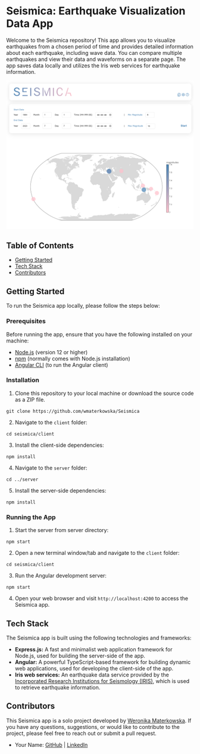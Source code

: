 # Seismica: Earthquake Visualization Data App

Welcome to the Seismica repository! This app allows you to visualize earthquakes from a chosen period of time and provides detailed information about each earthquake, including wave data. You can compare multiple earthquakes and view their data and waveforms on a separate page. The app saves data locally and utilizes the Iris web services for earthquake information.

![Seismica Screenshot](./seismica-screenshot.PNG)

## Table of Contents

- [Getting Started](#getting-started)
- [Tech Stack](#tech-stack)
- [Contributors](#contributors)

## Getting Started

To run the Seismica app locally, please follow the steps below:

### Prerequisites

Before running the app, ensure that you have the following installed on your machine:

- [Node.js](https://nodejs.org) (version 12 or higher)
- [npm](https://www.npmjs.com/get-npm) (normally comes with Node.js installation)
- [Angular CLI](https://angular.io/cli) (to run the Angular client)

### Installation

1. Clone this repository to your local machine or download the source code as a ZIP file.

```
git clone https://github.com/wmaterkowska/Seismica
```

2. Navigate to the `client` folder:

```
cd seismica/client
```

3. Install the client-side dependencies:

```
npm install
```

4. Navigate to the `server` folder:

```
cd ../server
```

5. Install the server-side dependencies:

```
npm install
```

### Running the App

1. Start the server from server directory:

```
npm start
```

2. Open a new terminal window/tab and navigate to the `client` folder:

```
cd seismica/client
```

3. Run the Angular development server:

```
npm start
```

4. Open your web browser and visit `http://localhost:4200` to access the Seismica app.

## Tech Stack

The Seismica app is built using the following technologies and frameworks:

- **Express.js:** A fast and minimalist web application framework for Node.js, used for building the server-side of the app.
- **Angular:** A powerful TypeScript-based framework for building dynamic web applications, used for developing the client-side of the app.
- **Iris web services:** An earthquake data service provided by the [Incorporated Research Institutions for Seismology (IRIS)](http://service.iris.edu), which is used to retrieve earthquake information.

## Contributors

This Seismica app is a solo project developed by [Weronika Materkowska](https://github.com/wmaterkowska). If you have any questions, suggestions, or would like to contribute to the project, please feel free to reach out or submit a pull request.

- Your Name: [GitHub](https://github.com/wmaterkowska) | [LinkedIn](https://www.linkedin.com/in/weronika-materkowska-848142231/)
